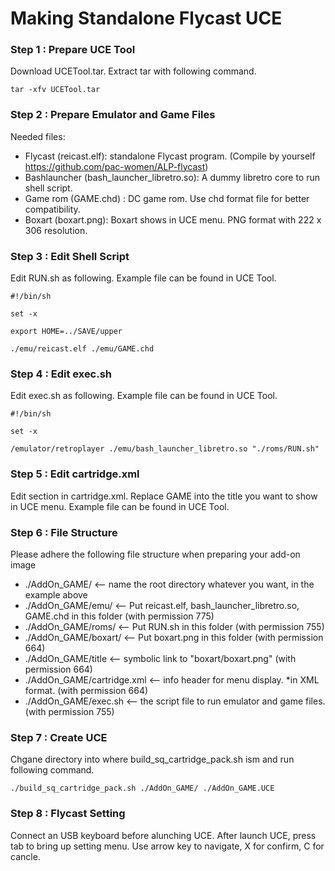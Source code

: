 # Making Standalone Flycast UCE

### Step 1 : Prepare UCE Tool

Download UCETool.tar. Extract tar with following command.

``` tar -xfv UCETool.tar ```

### Step 2 : Prepare Emulator and Game Files

Needed files:
- Flycast (reicast.elf): standalone Flycast program. (Compile by yourself  https://github.com/pac-women/ALP-flycast) 
- Bashlauncher (bash_launcher_libretro.so): A dummy libretro core to run shell script.
- Game rom (GAME.chd) : DC game rom. Use chd format file for better compatibility.
- Boxart (boxart.png): Boxart shows in UCE menu. PNG format with 222 x 306 resolution.

### Step 3 : Edit Shell Script

Edit RUN.sh as following. Example file can be found in UCE Tool.

```
#!/bin/sh
 
set -x
 
export HOME=../SAVE/upper

./emu/reicast.elf ./emu/GAME.chd
```

### Step 4 : Edit exec.sh

Edit exec.sh as following. Example file can be found in UCE Tool.

```
#!/bin/sh
 
set -x

/emulator/retroplayer ./emu/bash_launcher_libretro.so "./roms/RUN.sh"
```

### Step 5 : Edit cartridge.xml

Edit **<title>GAME</title>** section in cartridge.xml. Replace GAME into the title you want to show in UCE menu. Example file can be found in UCE Tool.

### Step 6 : File Structure

Please adhere the following file structure when preparing your add-on image

- ./AddOn_GAME/          		 <-- name the root directory whatever you want, in the example above
- ./AddOn_GAME/emu/   		 <-- Put reicast.elf, bash_launcher_libretro.so, GAME.chd in this folder (with permission 775)
- ./AddOn_GAME/roms/   		 <-- Put RUN.sh in this folder (with permission 755)
- ./AddOn_GAME/boxart/   		 <-- Put boxart.png in this folder (with permission 664)
- ./AddOn_GAME/title      	 <-- symbolic link to "boxart/boxart.png" (with permission 664)
- ./AddOn_GAME/cartridge.xml 	 <-- info header for menu display. *in XML format. (with permission 664)
- ./AddOn_GAME/exec.sh       	 <-- the script file to run emulator and game files. (with permission 755)

### Step 7 : Create UCE

Chgane directory into where build_sq_cartridge_pack.sh ism and run following command.

```
./build_sq_cartridge_pack.sh ./AddOn_GAME/ ./AddOn_GAME.UCE
```

### Step 8 : Flycast Setting

Connect an USB keyboard before alunching UCE.
After launch UCE, press tab to bring up setting menu. Use arrow key to navigate, X for confirm, C for cancle.
